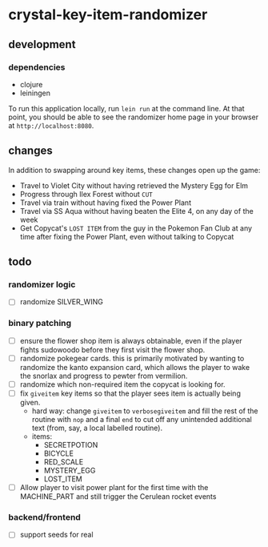 # crystal-key-item-randomizer

## development

### dependencies

* clojure
* leiningen

To run this application locally, run `lein run` at the command
line. At that point, you should be able to see the randomizer home
page in your browser at `http://localhost:8080`.

## changes

In addition to swapping around key items, these changes open up the game:

* Travel to Violet City without having retrieved the Mystery Egg for Elm
* Progress through Ilex Forest without `CUT`
* Travel via train without having fixed the Power Plant
* Travel via SS Aqua without having beaten the Elite 4, on any day of
  the week
* Get Copycat's `LOST ITEM` from the guy in the Pokemon Fan Club at
  any time after fixing the Power Plant, even without talking to
  Copycat

## todo

### randomizer logic

- [ ] randomize SILVER_WING

### binary patching

- [ ] ensure the flower shop item is always obtainable, even if the
	  player fights sudowoodo before they first visit the flower shop.
- [ ] randomize pokegear cards. this is primarily motivated by wanting
      to randomize the kanto expansion card, which allows the player
      to wake the snorlax and progress to pewter from vermilion.
- [ ] randomize which non-required item the copycat is looking for.
- [ ] fix `giveitem` key items so that the player sees item is actually being given.
    - hard way: change `giveitem` to `verbosegiveitem` and fill the
      rest of the routine with `nop` and a final `end` to cut off any
      unintended additional text (from, say, a local labelled routine).
    - items:
        - SECRETPOTION
        - BICYCLE
        - RED_SCALE
        - MYSTERY_EGG
        - LOST_ITEM
- [ ] Allow player to visit power plant for the first time with the
      MACHINE_PART and still trigger the Cerulean rocket events

### backend/frontend

- [ ] support seeds for real
